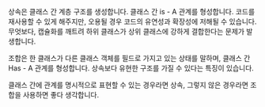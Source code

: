 상속은 클래스 간 계층 구조를 생성합니다.
클래스 간 is - A 관계를 형성합니다.
코드를 재사용할 수 있게 해주지만, 오용될 경우 코드의 유연성과 확장성에 저해될 수 있습니다. 무엇보다, 캡슐화를 깨트려 하위 클래스가 상위 클래스에 강하게 결합한다는 문제가 발생합니다.

조합은 한 클래스가 다른 클래스 객체를 필드로 가지고 있는 상태를 말하며,
클래스 간 Has - A 관계를 형성합니다.
상속보다 유현한 구조를 가질 수 있다는 특징이 있습니다.

클래스 간에 관계를 명시적으로 표현할 수 있는 경우라면 상속, 그렇지 않은 경우라면 조합을 사용하면 좋다 생각합니다.